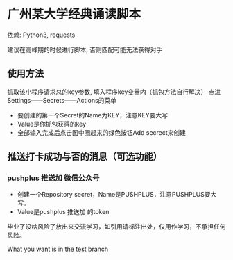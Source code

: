 # 广州某大学经典诵读脚本

依赖: Python3, requests

建议在高峰期的时候进行脚本, 否则匹配可能无法获得对手

## 使用方法
抓取该小程序请求总的key参数, 填入程序key变量内（抓包方法自行解决）
点进Settings——Secrets——Actions的菜单

- 要创建的第一个Secret的Name为KEY，注意KEY要大写
- Value是你抓包获得的key
- 全部输入完成后点击图中圈起来的绿色按钮Add secrect来创建


## 推送打卡成功与否的消息（可选功能）

### pushplus 推送加 微信公众号

- 创建一个Repository secret，Name是PUSHPLUS，注意PUSHPLUS要大写。
- Value是pushplus 推送加 的token


毕业了没啥风险了放出来交流学习，如引用请标注出处，仅用作学习，不承担任何风险。

What you want is in the test branch
